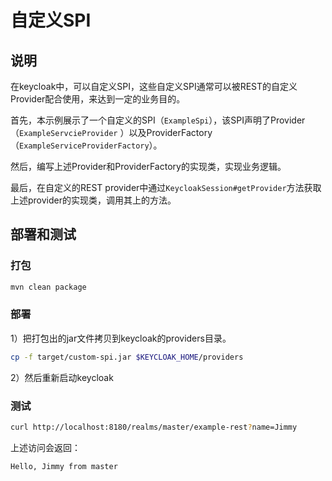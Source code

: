 # 自定义SPI

## 说明

在keycloak中，可以自定义SPI，这些自定义SPI通常可以被REST的自定义Provider配合使用，来达到一定的业务目的。

首先，本示例展示了一个自定义的SPI（`ExampleSpi`），该SPI声明了Provider（`ExampleServcieProvider`
）以及ProviderFactory（`ExampleServiceProviderFactory`）。

然后，编写上述Provider和ProviderFactory的实现类，实现业务逻辑。

最后，在自定义的REST provider中通过`KeycloakSession#getProvider`方法获取上述provider的实现类，调用其上的方法。

## 部署和测试

### 打包

```bash
mvn clean package
```

### 部署

1）把打包出的jar文件拷贝到keycloak的providers目录。

```bash
cp -f target/custom-spi.jar $KEYCLOAK_HOME/providers
```

2）然后重新启动keycloak

### 测试

```bash
curl http://localhost:8180/realms/master/example-rest?name=Jimmy
```

上述访问会返回：

```text
Hello, Jimmy from master
```
